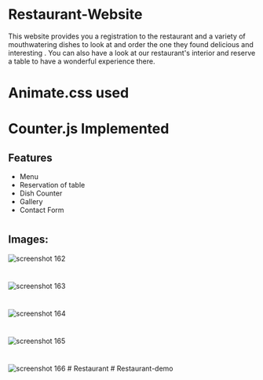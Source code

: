 # Restaurant-Website
This website provides you a registration to the restaurant and a variety of mouthwatering dishes to look at and order the one they found delicious and interesting . You can also have a look at our restaurant's interior and reserve a table to have a wonderful experience there.

#
# Animate.css used
# Counter.js Implemented

## Features
* Menu
* Reservation of table 
* Dish Counter
* Gallery
* Contact Form

#
## Images:
![screenshot 162](https://user-images.githubusercontent.com/46291816/50774793-64733680-12ba-11e9-964e-f1a662b53aea.png)
#
![screenshot 163](https://user-images.githubusercontent.com/46291816/50775120-57a31280-12bb-11e9-9171-70f852e6d2c5.png)
#
![screenshot 164](https://user-images.githubusercontent.com/46291816/50775274-b5375f00-12bb-11e9-9146-519c0d6d08a3.png)
#
![screenshot 165](https://user-images.githubusercontent.com/46291816/50775286-bff1f400-12bb-11e9-9898-02450d8ce478.png)
#
![screenshot 166](https://user-images.githubusercontent.com/46291816/50775300-c8e2c580-12bb-11e9-83e2-849ae2b599b1.png)
#   R e s t a u r a n t  
 #   R e s t a u r a n t - d e m o  
 